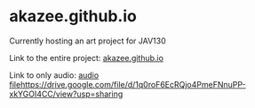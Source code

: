 # akazee.github.io

Currently hosting an art project for JAV130

Link to the entire project: [akazee.github.io](https://akazee.github.io/)

Link to only audio: [audio file](https://drive.google.com/file/d/1q0roF6EcRQjo4PmeFNnuPP-xkYGOI4CC/view?usp=sharing)https://drive.google.com/file/d/1q0roF6EcRQjo4PmeFNnuPP-xkYGOI4CC/view?usp=sharing 
